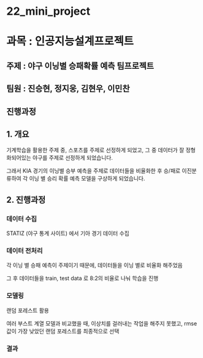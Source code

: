 # 22_mini_project

# 과목 : 인공지능설계프로젝트

## 주제 : 야구 이닝별 승패확률 예측 팀프로젝트

## 팀원 : 진승현, 정지웅, 김현우, 이민찬

## 진행과정

## 1. 개요 

기계학습을 활용한 주제 중, 스포츠를 주제로 선정하게 되었고, 그 중 데이터가 잘 정형화되어있는 야구를 주제로 선정하게 되었습니다.

그래서 KIA 경기의 이닝별 승부 예측을 주제로 데이터들을 비율화한 후 승/패로 이진분류하여 각 이닝 별 승리 확률 예측 모델을 구상하게 되었습니다.

## 2. 진행과정

### 데이터 수집

STATIZ (야구 통계 사이트) 에서 기아 경기 데이터 수집

### 데이터 전처리 

각 이닝 별 승패 예측이 주제이기 때문에, 데이터들을 이닝 별로 비율화 해주었음

그 후 데이터들을 train, test data 로 8:2의 비율로 나눠 학습을 진행

### 모델링

랜덤 포레스트 활용

여러 부스트 계열 모델과 비교했을 때, 이상치를 걸러내는 작업을 해주지 못했고, rmse 값이 가장 낮았던 랜덤 포레스트를 최종적으로 선택

### 결과

